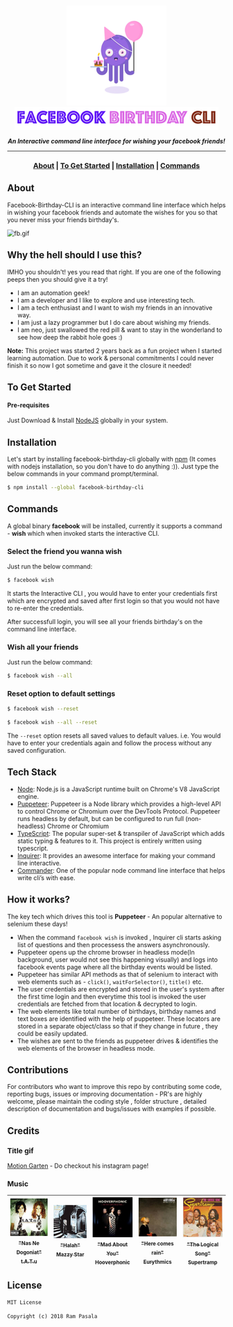 <p align="center">
<img src= "./images/birthday.gif" height=230 alt="birthday.gif"/>
<br><img src= "./images/logo.png" alt="logo.png"/></br>
</p>

<p align="center">
   <i><strong>An Interactive command line interface for wishing your facebook friends!</strong></i>
<p>

---

### <p align="center"> [About](#about) **|** [To Get Started](#to-get-started) **|** [Installation](#installation) **|** [Commands](#commands) </p>

## About

Facebook-Birthday-CLI is an interactive command line interface which helps in wishing your facebook friends and automate the wishes for you so that you never miss your friends birthday's.

<img src= "./images/fb.gif" height= 250 alt="fb.gif"/>

## Why the hell should I use this?

IMHO you shouldn't! yes you read that right.
If you are one of the following peeps then you should give it a try!

* I am an automation geek!
* I am a developer and I like to explore and use interesting tech.
* I am a tech enthusiast and I want to wish my friends in an innovative way.
* I am just a lazy programmer but I do care about wishing my friends.
* I am neo, just swallowed the red pill & want to stay in the wonderland to see how deep the rabbit hole goes :)

**Note:** This project was started 2 years back as a fun project when I started learning automation. Due to work & personal commitments I could never finish it so now I got sometime and gave it the closure it needed!

## To Get Started

#### Pre-requisites
Just Download & Install [NodeJS](https://nodejs.org/en/download/) globally in your system.


## Installation

Let's start by installing facebook-birthday-cli globally with [npm](https://www.npmjs.com/) (It comes with nodejs installation, so you don't have to do anything :)). Just type the below commands in your command prompt/terminal.

```sh
$ npm install --global facebook-birthday-cli
```
## Commands

A global binary **facebook** will be installed, currently it supports a command - **wish** which when invoked starts the interactive CLI.

### Select the friend you wanna wish

Just run the below command: 

```sh
$ facebook wish
```
It starts the Interactive CLI , you would have to enter your credentials first which are encrypted and saved after first login so that you would not have to re-enter the credentials.

 After successfull login, you will see all your friends birthday's on the command line interface.

### Wish all your friends

Just run the below command: 

```sh
$ facebook wish --all
```

### Reset option to default settings

```sh
$ facebook wish --reset
```
```sh
$ facebook wish --all --reset
```
The `--reset` option resets all saved values to default values. i.e. You would have to enter your credentials again and follow the process without any saved configuration.

## Tech Stack

* [Node](https://nodejs.org/en/): Node.js is a JavaScript runtime built on Chrome's V8 JavaScript engine.
* [Puppeteer](https://pptr.dev/): Puppeteer is a Node library which provides a high-level API to control Chrome or Chromium over the DevTools Protocol. Puppeteer runs headless by default, but can be configured to run full (non-headless) Chrome or Chromium
* [TypeScript](https://www.typescriptlang.org/): The popular super-set & transpiler of JavaScript which adds static typing & features to it. This project is entirely written using typescript.
* [Inquirer](https://github.com/SBoudrias/Inquirer.js): It provides an awesome interface for making your command line interactive.
* [Commander](https://github.com/tj/commander.js): One of the popular node command line interface that helps write cli’s with ease.

## How it works?

The key tech which drives this tool is **Puppeteer** - An popular alternative to selenium these days! 

* When the command `facebook wish` is invoked , Inquirer cli starts asking list of questions and then processess the answers asynchronously.
* Puppeteer opens up the chrome browser in headless mode(In background, user would not see this happening visually) and logs into facebook events page where all the birthday events would be listed. 
* Puppeteer has similar API methods as that of selenium to interact with web elements such as - `click()`, `waitForSelector()`, `title()` etc.
* The user credentials  are encrypted and stored in the user's system after the first time login and then everytime this tool is invoked the user credentials are fetched from that location & decrypted to login.
* The web elements like total number of birthdays, birthday names and text boxes are identified with the help of puppeteer. These locators are stored in a separate object/class so that if they change in future , they could be easily updated.
* The wishes are sent to the friends as puppeteer drives & identifies the web elements of the browser in headless mode. 

## Contributions

For contributors who want to improve this repo by contributing some code, reporting bugs, issues or improving documentation - PR's are highly welcome, please maintain the coding style , folder structure , detailed description of documentation and bugs/issues with examples if possible.

## Credits

### Title gif 

[Motion Garten](https://www.instagram.com/motiongarten/?hl=en) - Do checkout his instagram page!

### Music

 [<img src="./images/tatu.jpeg" width="100px;"/><br/><sub><b>"Nas Ne Dogoniat"</br>t.A.T.u</b></sub>](https://www.youtube.com/watch?v=sZV9A_gJzQI)| [<img src="./images/mazzy.jpeg" width="100px;"/><br/><sub><b>"Halah"</br>Mazzy Star</b></sub>](https://www.youtube.com/watch?v=jzWYUomBpwg) | [<img src="./images/hooverphonic.jpeg" width="100px;"/><br/><sub><b>"Mad About You"</br>Hooverphonic</b></sub>](https://www.youtube.com/watch?v=xVKGXgHDMvQ) | [<img src="./images/eurythmics.jpeg" width="100px;"/><br/><sub><b>"Here comes rain"</br>Eurythmics</b></sub>](https://www.youtube.com/watch?v=TzFnYcIqj6I) | [<img src="./images/supertramp.jpeg" width="100px;"/><br /><sub><b>"The Logical Song"</br>Supertramp</b></sub>](https://www.youtube.com/watch?v=ukKQw578Lm8)
| :---: | :---: | :---: | :---: | :---: |



## License
```   
MIT License

Copyright (c) 2018 Ram Pasala
```